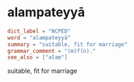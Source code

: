 # alampateyyā

``` toml
dict_label = "NCPED"
word = "alampateyyā"
summary = "suitable, fit for marriage"
grammar_comment = "(m)f(n)."
see_also = ["alaṃ"]
```

suitable, fit for marriage

